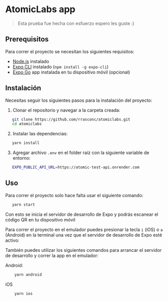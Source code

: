 # AtomicLabs app

> Esta prueba fue hecha con esfuerzo espero les guste :)

## Prerequisitos

Para correr el proyecto se necesitan los siguientes requisitos:

- [Node.js](https://nodejs.org/) instalado
- [Expo CLI](https://docs.expo.dev/get-started/installation/) instalado (`npm install -g expo-cli`)
- [Expo Go](https://expo.dev/client) app instalada en tu dispositivo móvil (opcional)

## Instalación

Necesitas seguir los siguientes pasos para la instalación del proyecto:

1. Clonar el repositorio y navegar a la carpeta creada:

```bash
   git clone https://github.com/rrasconc/atomiclabs.git
   cd atomiclabs
```

2. Instalar las dependencias:

```bash
   yarn install
```

3. Agregar archivo `.env` en el folder raíz con la siguiente variable de entorno:

```bash
   EXPO_PUBLIC_API_URL=https://atomic-test-api.onrender.com
```

## Uso

Para correr el proyecto solo hace falta usar el siguiente comando:

```bash
   yarn start
```

Con esto se inicia el servidor de desarrollo de Expo y podrás escanear el código QR en tu dispositivo móvil

Para correr el proyecto en el emulador puedes presionar la tecla `i` (iOS) o `a` (Android) en la terminal una vez que el servidor de desarrollo de Expo esté activo:

También puedes utilizar los siguientes comandos para arrancar el servidor de desarrollo y correr la app en el emulador:

Android:

```bash
    yarn android
```

iOS

```bash
    yarn ios
```
